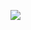 <a href="../woodfiresodafire.html"><img src="http://firedpot.com/images/woodfiresodafire/wood-fired-vases-2.jpg" /></a>
